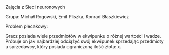 Zajęcia z Sieci neuronowych

Grupa: Michał Rogowski, Emil Pliszka, Konrad Błaszkiewicz

Problem plecakowy:
  
Gracz posiada wiele przedmiotów w ekwipunku o różnej wartości i wadze. Próbuje on jak najbardziej odciążyć swój ekwipunek sprzedając przedmioty u sprzedawcy, który posiada ograniczoną ilość złota: x. 

